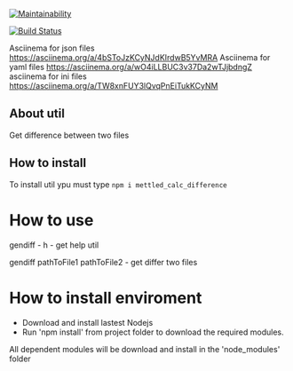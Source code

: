 [![Maintainability](https://api.codeclimate.com/v1/badges/4f366c1ddee9aee0929b/maintainability)](https://codeclimate.com/github/mettled/frontend-project-lvl2/maintainability)

[![Build Status](https://travis-ci.org/mettled/frontend-project-lvl1.svg?branch=master)](https://travis-ci.org/mettled/frontend-project-lvl1)

Asciinema for json files https://asciinema.org/a/4bSToJzKCyNJdKIrdwB5YvMRA
Asciinema for yaml files https://asciinema.org/a/wO4iLLBUC3v37Da2wTJjbdngZ
asciinema for ini files https://asciinema.org/a/TW8xnFUY3lQvqPnEiTukKCyNM


## About util

Get difference between two files

## How to install

To install util ypu must type
``
npm i mettled_calc_difference 
``

# How to use

gendiff - h - get help util

gendiff pathToFile1 pathToFile2 - get differ two files


# How to install enviroment

- Download and install lastest Nodejs
- Run 'npm install' from project folder to download the required modules.

All dependent modules will be download and install in the 'node_modules' folder

